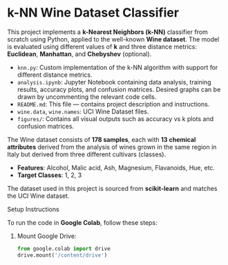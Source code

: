 
# k-NN Wine Dataset Classifier

This project implements a **k-Nearest Neighbors (k-NN)** classifier from scratch using Python, applied to the well-known **Wine dataset**. The model is evaluated using different values of **k** and three distance metrics: **Euclidean**, **Manhattan**, and **Chebyshev** (optional).

- `knn.py`: Custom implementation of the k-NN algorithm with support for different distance metrics.
- `analysis.ipynb`: Jupyter Notebook containing data analysis, training results, accuracy plots, and confusion matrices. Desired graphs can be drawn by uncommenting the relevant code cells.
- `README.md`: This file — contains project description and instructions.
- `wine.data`, `wine.names`: UCI Wine Dataset files.
- `figures/`: Contains all visual outputs such as accuracy vs k plots and confusion matrices.

The Wine dataset consists of **178 samples**, each with **13 chemical attributes** derived from the analysis of wines grown in the same region in Italy but derived from three different cultivars (classes).

- **Features**: Alcohol, Malic acid, Ash, Magnesium, Flavanoids, Hue, etc.
- **Target Classes**: 1, 2, 3

The dataset used in this project is sourced from **scikit-learn** and matches the UCI Wine dataset.

Setup Instructions

To run the code in **Google Colab**, follow these steps:

1. Mount Google Drive:
   ```python
   from google.colab import drive
   drive.mount('/content/drive')
